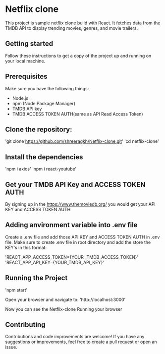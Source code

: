 # Netflix clone

This project is sample netflix clone build with React. It fetches data from the TMDB API to display trending movies, genres, and movie trailers.

## Getting started

Follow these instructions to get a copy of the project up and running on your local machine.

## Prerequisites

Make sure you have the following things:

- Node.js
- npm (Node Package Manager)
- TMDB API key
- TMDB ACCESS TOKEN AUTH(same as API Read Access Token)

## **Clone the repository:**

'git  clone https://github.com/shreeragkh/Netflix-clone.git'
'cd netflix-clone'

## Install the dependencies

'npm i axios'
'npm i react-youtube'

## Get your TMDB API Key and ACCESS TOKEN AUTH

By signing up in the https://www.themoviedb.org/ you would get your API KEY and ACCESS TOKEN AUTH

## Adding anvironment variable into .env file

Create a .env file and add those API KEY and ACCESS TOKEN AUTH in .env file. Make sure to create .env file in root directory and add the store the KEY's in this format:

'REACT_APP_ACCESS_TOKEN={YOUR _TMDB_ACCESS_TOKEN}'
'REACT_APP_API_KEY={YOUR_TMDB_API_KEY}'

## Running the Project

'npm start'

Open your browser and navigate to:
'http://localhost:3000'

Now you can see the Netflix-clone Running your browser

## Contributing

Contributions and code improvements are welcome! If you have any suggestions or improvements, feel free to create a pull request or open an issue.